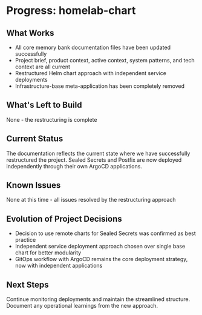# Progress: homelab-chart

## What Works
- All core memory bank documentation files have been updated successfully  
- Project brief, product context, active context, system patterns, and tech context are all current
- Restructured Helm chart approach with independent service deployments
- Infrastructure-base meta-application has been completely removed

## What's Left to Build
None - the restructuring is complete

## Current Status
The documentation reflects the current state where we have successfully restructured the project. Sealed Secrets and Postfix are now deployed independently through their own ArgoCD applications.

## Known Issues
None at this time - all issues resolved by the restructuring approach

## Evolution of Project Decisions
- Decision to use remote charts for Sealed Secrets was confirmed as best practice  
- Independent service deployment approach chosen over single base chart for better modularity
- GitOps workflow with ArgoCD remains the core deployment strategy, now with independent applications

## Next Steps
Continue monitoring deployments and maintain the streamlined structure. Document any operational learnings from the new approach.
